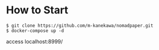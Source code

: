 # How to Start
```
$ git clone https://github.com/m-kanekawa/nomadpaper.git
$ docker-compose up -d
```

access localhost:8999/
